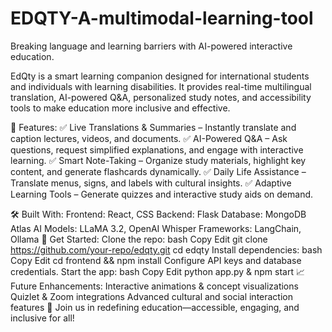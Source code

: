 # EDQTY-A-multimodal-learning-tool
Breaking language and learning barriers with AI-powered interactive education.

EdQty is a smart learning companion designed for international students and individuals with learning disabilities. It provides real-time multilingual translation, AI-powered Q&A, personalized study notes, and accessibility tools to make education more inclusive and effective.

🚀 Features:
✅ Live Translations & Summaries – Instantly translate and caption lectures, videos, and documents.
✅ AI-Powered Q&A – Ask questions, request simplified explanations, and engage with interactive learning.
✅ Smart Note-Taking – Organize study materials, highlight key content, and generate flashcards dynamically.
✅ Daily Life Assistance – Translate menus, signs, and labels with cultural insights.
✅ Adaptive Learning Tools – Generate quizzes and interactive study aids on demand.

🛠 Built With:
Frontend: React, CSS
Backend: Flask
Database: MongoDB Atlas
AI Models: LLaMA 3.2, OpenAI Whisper
Frameworks: LangChain, Ollama
📌 Get Started:
Clone the repo:
bash
Copy
Edit
git clone https://github.com/your-repo/edqty.git
cd edqty
Install dependencies:
bash
Copy
Edit
cd frontend && npm install
Configure API keys and database credentials.
Start the app:
bash
Copy
Edit
python app.py & npm start
📈 Future Enhancements:
Interactive animations & concept visualizations
Quizlet & Zoom integrations
Advanced cultural and social interaction features
🌟 Join us in redefining education—accessible, engaging, and inclusive for all!

